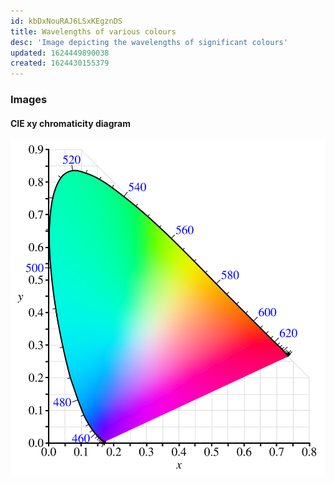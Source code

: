```yaml
---
id: kbDxNouRAJ6LSxKEgznDS
title: Wavelengths of various colours
desc: 'Image depicting the wavelengths of significant colours'
updated: 1624449890038
created: 1624430155379
---
```


### Images

#### CIE xy chromaticity diagram
![CIE xy chromaticity diagram](assets/images/cie1931-chromaticity.svg)
